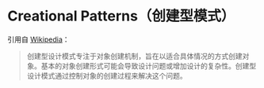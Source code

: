 # Creational Patterns（创建型模式）

引用自 [Wikipedia](https://en.wikipedia.org/wiki/Creational_pattern)：

> 创建型设计模式专注于对象创建机制，旨在以适合具体情况的方式创建对象。基本的对象创建形式可能会导致设计问题或增加设计的复杂性。创建型设计模式通过控制对象的创建过程来解决这个问题。
